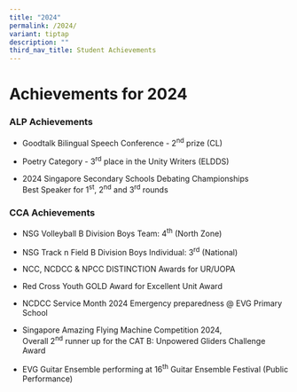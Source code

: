 ```yaml
---
title: "2024"
permalink: /2024/
variant: tiptap
description: ""
third_nav_title: Student Achievements
---
```

<h1><strong>Achievements for 2024</strong></h1>
<h3>ALP Achievements</h3>
<ul data-tight="true" class="tight">
<li>
<p>Goodtalk Bilingual Speech Conference - 2<sup>nd</sup> prize (CL)</p>
</li>
<li>
<p>Poetry Category - 3<sup>rd</sup> place in the Unity Writers (ELDDS)</p>
</li>
<li>
<p>2024 Singapore Secondary Schools Debating Championships
<br>Best Speaker for 1<sup>st</sup>, 2<sup>nd</sup> and 3<sup>rd</sup> rounds</p>
</li>
</ul>
<p></p>
<h3>CCA Achievements</h3>
<ul data-tight="true" class="tight">
<li>
<p>NSG Volleyball B Division Boys Team: 4<sup>th</sup> (North Zone)</p>
</li>
<li>
<p>NSG Track n Field B Division Boys Individual: 3<sup>rd</sup> (National)</p>
</li>
<li>
<p>NCC, NCDCC &amp; NPCC DISTINCTION Awards for UR/UOPA</p>
</li>
<li>
<p>Red Cross Youth GOLD Award for Excellent Unit Award</p>
</li>
<li>
<p>NCDCC Service Month 2024 Emergency preparedness @ EVG Primary School</p>
</li>
<li>
<p>Singapore Amazing Flying Machine Competition 2024,
<br>Overall 2<sup>nd</sup> runner up for the CAT B: Unpowered Gliders Challenge
Award</p>
</li>
<li>
<p>EVG Guitar Ensemble performing at 16<sup>th</sup> Guitar Ensemble Festival
(Public Performance)</p>
</li>
</ul>
<p></p>